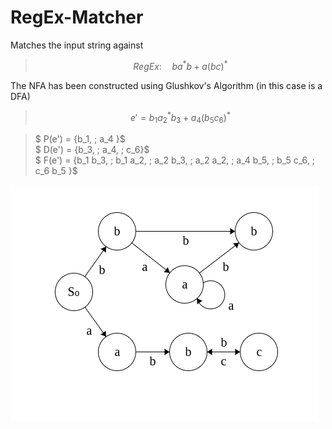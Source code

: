 # RegEx-Matcher
Matches the input string against
> $$ RegEx: \quad ba^*b \; + \; a(bc)^*$$

The NFA has been constructed using Glushkov's Algorithm (in this case is a DFA)
> $$e' = b_1 a_2^* b_3 \; + \; a_4 (b_5 c_6)^*$$

> $ P(e') = \{b_1, \; a_4 \}$ \
  $ D(e') = \{b_3, \; a_4, \; c_6\}$ \
  $ F(e') = \{b_1 b_3, \; b_1 a_2, \; a_2 b_3, \; a_2 a_2, \; a_4 b_5, \; b_5 c_6, \; c_6 b_5 \}$

 ![NFA](NFA.png "NFA from Glushkov's Algorithm")